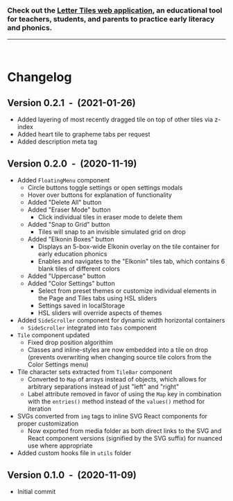 ### Check out the [Letter Tiles web application](https://msihly.github.io/letter-tiles), an educational tool for teachers, students, and parents to practice early literacy and phonics.

---
&nbsp;

# Changelog
## Version 0.2.1 &nbsp;-&nbsp; (2021-01-26)
* Added layering of most recently dragged tile on top of other tiles via z-index
* Added heart tile to grapheme tabs per request
* Added description meta tag

## Version 0.2.0 &nbsp;-&nbsp; (2020-11-19)
* Added `FloatingMenu` component
    * Circle buttons toggle settings or open settings modals
    * Hover over buttons for explanation of functionality
    * Added "Delete All" button
    * Added "Eraser Mode" button
        * Click individual tiles in eraser mode to delete them
    * Added "Snap to Grid" button
        * Tiles will snap to an invisible simulated grid on drop
    * Added "Elkonin Boxes" button
        * Displays an 5-box-wide Elkonin overlay on the tile container for early education phonics
        * Enables and navigates to the "Elkonin" tiles tab, which contains 6 blank tiles of different colors
    * Added "Uppercase" button
    * Added "Color Settings" button
        * Select from preset themes or customize individual elements in the Page and Tiles tabs using HSL sliders
        * Settings saved in localStorage
        * HSL sliders will override aspects of themes
* Added `SideScroller` component for dynamic width horizontal containers
    * `SideScroller` integrated into `Tabs` component
* `Tile` component updated
    * Fixed drop position algorithim
    * Classes and inline-styles are now embedded into a tile on drop (prevents overwriting when changing source tile colors from the Color Settings menu)
* Tile character sets extracted from `TileBar` component
    * Converted to `Map` of arrays instead of objects, which allows for arbitrary separations instead of just "left" and "right"
    * Label attribute removed in favor of using the `Map` key in combination with the `entries()` method instead of the `values()` method for iteration
* SVGs converted from `img` tags to inline SVG React components for proper customization
    * Now exported from media folder as both direct links to the SVG and React component versions (signified by the SVG suffix) for nuanced use where appropriate
* Added custom hooks file in `utils` folder

## Version 0.1.0 &nbsp;-&nbsp; (2020-11-09)
* Initial commit